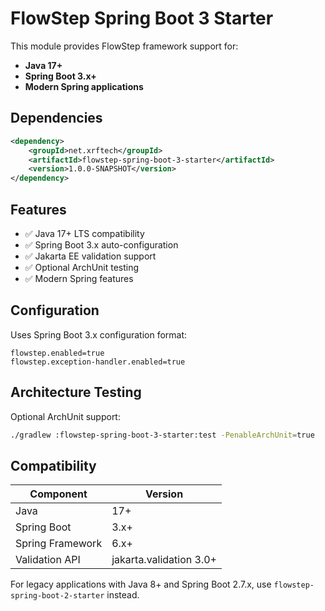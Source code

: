 # FlowStep Spring Boot 3 Starter

This module provides FlowStep framework support for:
- **Java 17+**
- **Spring Boot 3.x+**
- **Modern Spring applications**

## Dependencies

```xml
<dependency>
    <groupId>net.xrftech</groupId>
    <artifactId>flowstep-spring-boot-3-starter</artifactId>
    <version>1.0.0-SNAPSHOT</version>
</dependency>
```

## Features

- ✅ Java 17+ LTS compatibility
- ✅ Spring Boot 3.x auto-configuration
- ✅ Jakarta EE validation support
- ✅ Optional ArchUnit testing
- ✅ Modern Spring features

## Configuration

Uses Spring Boot 3.x configuration format:

```properties
flowstep.enabled=true
flowstep.exception-handler.enabled=true
```

## Architecture Testing

Optional ArchUnit support:

```bash
./gradlew :flowstep-spring-boot-3-starter:test -PenableArchUnit=true
```

## Compatibility

| Component | Version |
|-----------|---------|
| Java | 17+ |
| Spring Boot | 3.x+ |
| Spring Framework | 6.x+ |
| Validation API | jakarta.validation 3.0+ |

For legacy applications with Java 8+ and Spring Boot 2.7.x, use `flowstep-spring-boot-2-starter` instead.